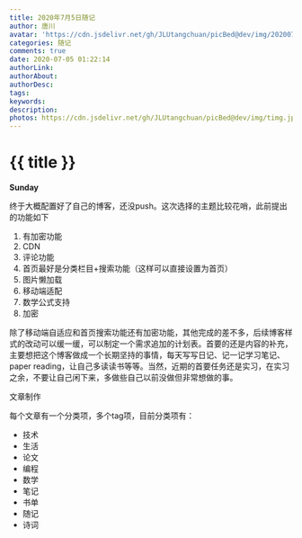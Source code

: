 ```yaml
---
title: 2020年7月5日随记
author: 唐川
avatar: 'https://cdn.jsdelivr.net/gh/JLUtangchuan/picBed@dev/img/20200704232008.jpg'
categories: 随记
comments: true
date: 2020-07-05 01:22:14
authorLink:
authorAbout:
authorDesc:
tags:
keywords:
description:
photos: https://cdn.jsdelivr.net/gh/JLUtangchuan/picBed@dev/img/timg.jpg
---
```


# {{ title }}

**Sunday**

终于大概配置好了自己的博客，还没push。这次选择的主题比较花哨，此前提出的功能如下

1. 有加密功能
2. CDN
3. 评论功能
4. 首页最好是分类栏目+搜索功能（这样可以直接设置为首页）
5. 图片懒加载
6. 移动端适配
7. 数学公式支持
8. 加密

除了移动端自适应和首页搜索功能还有加密功能，其他完成的差不多，后续博客样式的改动可以缓一缓，可以制定一个需求追加的计划表。首要的还是内容的补充，主要想把这个博客做成一个长期坚持的事情，每天写写日记、记一记学习笔记、paper reading，让自己多读读书等等。当然，近期的首要任务还是实习，在实习之余，不要让自己闲下来，多做些自己以前没做但非常想做的事。



文章制作

每个文章有一个分类项，多个tag项，目前分类项有：

- 技术
- 生活
- 论文
- 编程
- 数学
- 笔记
- 书单
- 随记
- 诗词



